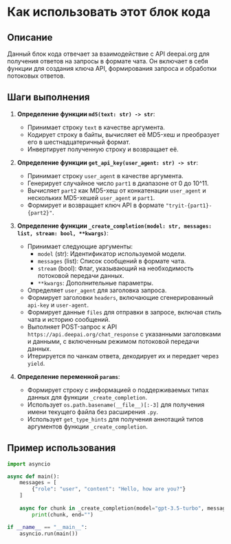 Как использовать этот блок кода
=========================================================================================

Описание
-------------------------
Данный блок кода отвечает за взаимодействие с API deepai.org для получения ответов на запросы в формате чата. Он включает в себя функции для создания ключа API, формирования запроса и обработки потоковых ответов.

Шаги выполнения
-------------------------
1. **Определение функции `md5(text: str) -> str`**:
   - Принимает строку `text` в качестве аргумента.
   - Кодирует строку в байты, вычисляет её MD5-хеш и преобразует его в шестнадцатеричный формат.
   - Инвертирует полученную строку и возвращает её.

2. **Определение функции `get_api_key(user_agent: str) -> str`**:
   - Принимает строку `user_agent` в качестве аргумента.
   - Генерирует случайное число `part1` в диапазоне от 0 до 10^11.
   - Вычисляет `part2` как MD5-хеш от конкатенации `user_agent` и нескольких MD5-хешей `user_agent` и `part1`.
   - Формирует и возвращает ключ API в формате `"tryit-{part1}-{part2}"`.

3. **Определение функции `_create_completion(model: str, messages: list, stream: bool, **kwargs)`**:
   - Принимает следующие аргументы:
     - `model` (str): Идентификатор используемой модели.
     - `messages` (list): Список сообщений в формате чата.
     - `stream` (bool): Флаг, указывающий на необходимость потоковой передачи данных.
     - `**kwargs`: Дополнительные параметры.
   - Определяет `user_agent` для заголовка запроса.
   - Формирует заголовки `headers`, включающие сгенерированный `api-key` и `user-agent`.
   - Формирует данные `files` для отправки в запросе, включая стиль чата и историю сообщений.
   - Выполняет POST-запрос к API `https://api.deepai.org/chat_response` с указанными заголовками и данными, с включенным режимом потоковой передачи данных.
   - Итерируется по чанкам ответа, декодирует их и передает через `yield`.

4. **Определение переменной `params`**:
   - Формирует строку с информацией о поддерживаемых типах данных для функции `_create_completion`.
   - Использует `os.path.basename(__file__)[:-3]` для получения имени текущего файла без расширения `.py`.
   - Использует `get_type_hints` для получения аннотаций типов аргументов функции `_create_completion`.

Пример использования
-------------------------

```python
import asyncio

async def main():
    messages = [
        {"role": "user", "content": "Hello, how are you?"}
    ]
    
    async for chunk in _create_completion(model="gpt-3.5-turbo", messages=messages, stream=True):
        print(chunk, end="")

if __name__ == "__main__":
    asyncio.run(main())
```
